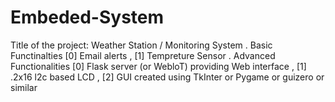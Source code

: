 # Embeded-System

Title of the project:	Weather Station / Monitoring System . Basic Functinalties [0] Email alerts , [1] Tempreture Sensor . Advanced Functionalities [0] Flask server (or WebloT) providing Web interface , [1]  .2x16 l2c based LCD , [2] GUI created using TkInter or Pygame or guizero or similar
